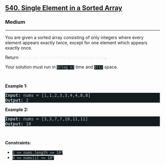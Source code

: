 <h2><a href="https://leetcode.com/problems/single-element-in-a-sorted-array/">540. Single Element in a Sorted Array</a></h2><h3>Medium</h3><hr><div><p>You are given a sorted array consisting of only integers where every element appears exactly twice, except for one element which appears exactly once.</p>

<p>Return <em style="color: rgb(234, 238, 241) !important;">the single element that appears only once</em>.</p>

<p>Your solution must run in <code style="background-color: rgb(20, 28, 32) !important; color: rgb(183, 198, 205) !important;">O(log n)</code> time and <code style="background-color: rgb(20, 28, 32) !important; color: rgb(183, 198, 205) !important;">O(1)</code> space.</p>

<p>&nbsp;</p>
<p><strong class="example">Example 1:</strong></p>
<pre style="background-color: rgb(20, 28, 32) !important; color: rgb(182, 198, 206) !important;"><strong>Input:</strong> nums = [1,1,2,3,3,4,4,8,8]
<strong>Output:</strong> 2
</pre><p><strong class="example">Example 2:</strong></p>
<pre style="background-color: rgb(20, 28, 32) !important; color: rgb(182, 198, 206) !important;"><strong>Input:</strong> nums = [3,3,7,7,10,11,11]
<strong>Output:</strong> 10
</pre>
<p>&nbsp;</p>
<p><strong>Constraints:</strong></p>

<ul>
	<li><code style="background-color: rgb(20, 28, 32) !important; color: rgb(183, 198, 205) !important;">1 &lt;= nums.length &lt;= 10<sup>5</sup></code></li>
	<li><code style="background-color: rgb(20, 28, 32) !important; color: rgb(183, 198, 205) !important;">0 &lt;= nums[i] &lt;= 10<sup>5</sup></code></li>
</ul>
</div>